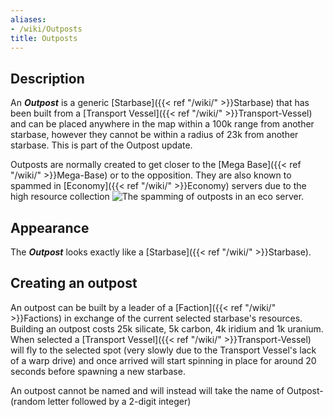 ```yaml
---
aliases:
- /wiki/Outposts
title: Outposts
---
```


## Description

An **_Outpost_** is a generic [Starbase]({{< ref "/wiki/" >}}Starbase) that has been built from a [Transport Vessel]({{< ref "/wiki/" >}}Transport-Vessel) and can be placed anywhere in the map within a 100k range from another starbase, however they cannot be within a radius of 23k from another starbase. This is part of the Outpost update.

Outposts are normally created to get closer to the [Mega Base]({{< ref "/wiki/" >}}Mega-Base) or to the opposition. They are also known to spammed in [Economy]({{< ref "/wiki/" >}}Economy) servers due to the high resource collection ![The spamming of outposts in an eco
server.](OutpostSpam.png "The spamming of outposts in an eco server.")

## Appearance

The **_Outpost_** looks exactly like a [Starbase]({{< ref "/wiki/" >}}Starbase).

## Creating an outpost 

An outpost can be built by a leader of a [Faction]({{< ref "/wiki/" >}}Factions) in exchange of the current selected starbase's resources. Building an outpost costs 25k silicate, 5k carbon, 4k iridium and 1k uranium. When selected a [Transport Vessel]({{< ref "/wiki/" >}}Transport-Vessel) will fly to the selected spot (very slowly due to the Transport Vessel's lack of a warp drive) and once arrived will start spinning in place for around 20 seconds before spawning a new starbase.

An outpost cannot be named and will instead will take the name of Outpost-(random letter followed by a 2-digit integer)